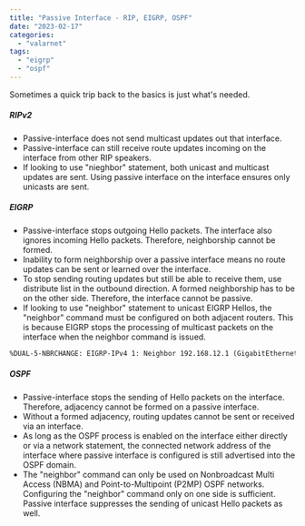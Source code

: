 ```yaml
---
title: "Passive Interface - RIP, EIGRP, OSPF"
date: "2023-02-17"
categories: 
  - "valarnet"
tags: 
  - "eigrp"
  - "ospf"
--- 
```


Sometimes a quick trip back to the basics is just what's needed.

##### RIPv2
- Passive-interface does not send multicast updates out that interface.
- Passive-interface can still receive route updates incoming on the interface from other RIP speakers.
- If looking to use "nieghbor" statement, both unicast and multicast updates are sent. Using passive interface on the interface ensures only unicasts are sent.

##### EIGRP
- Passive-interface stops outgoing Hello packets.  The interface also ignores incoming Hello packets. Therefore, neighborship cannot be formed.
- Inability to form neighborship over a passive interface means no route updates can be sent or learned over the interface.
- To stop sending routing updates but still be able to receive them, use distribute list in the outbound direction. A formed neighborship has to be on the other side. Therefore, the interface cannot be passive.
- If looking to use "neighbor" statement to unicast EIGRP Hellos, the "neighbor" command must be configured on both adjacent routers. This is because EIGRP stops the processing of multicast packets on the interface when the neighbor command is issued.

```md
%DUAL-5-NBRCHANGE: EIGRP-IPv4 1: Neighbor 192.168.12.1 (GigabitEthernet0/0) is down: Static peer replaces multicast
```
##### OSPF
- Passive-interface stops the sending of Hello packets on the interface. Therefore, adjacency cannot be  formed on a passive interface.
- Without a formed adjacency, routing updates cannot be sent or received via an interface.
- As long as the OSPF process is enabled on the interface either directly or via a network statement, the connected network address of the interface where passive interface is configured is still advertised into the OSPF domain.
- The "neighbor" command can only be used on Nonbroadcast Multi Access (NBMA) and Point-to-Multipoint (P2MP) OSPF networks. Configuring the "neighbor" command only on one side is sufficient. Passive interface suppresses the sending of unicast Hello packets as well. 
